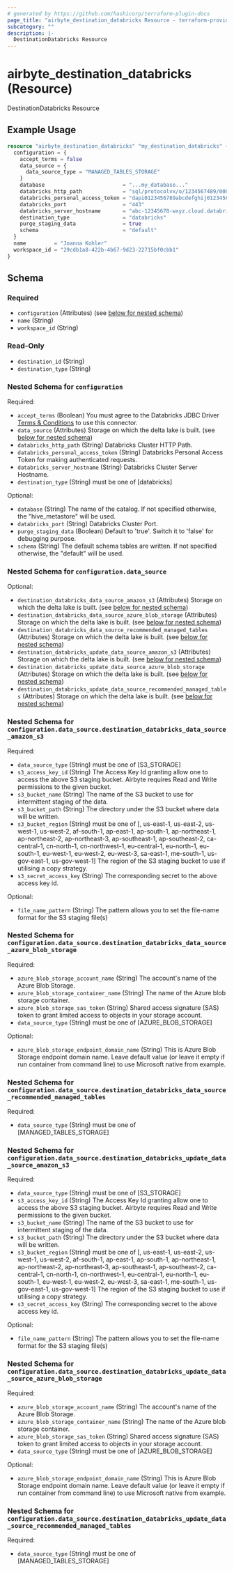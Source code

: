 ```yaml
---
# generated by https://github.com/hashicorp/terraform-plugin-docs
page_title: "airbyte_destination_databricks Resource - terraform-provider-airbyte"
subcategory: ""
description: |-
  DestinationDatabricks Resource
---
```


# airbyte_destination_databricks (Resource)

DestinationDatabricks Resource

## Example Usage

```terraform
resource "airbyte_destination_databricks" "my_destination_databricks" {
  configuration = {
    accept_terms = false
    data_source = {
      data_source_type = "MANAGED_TABLES_STORAGE"
    }
    database                         = "...my_database..."
    databricks_http_path             = "sql/protocolvx/o/1234567489/0000-1111111-abcd90"
    databricks_personal_access_token = "dapi0123456789abcdefghij0123456789AB"
    databricks_port                  = "443"
    databricks_server_hostname       = "abc-12345678-wxyz.cloud.databricks.com"
    destination_type                 = "databricks"
    purge_staging_data               = true
    schema                           = "default"
  }
  name         = "Joanna Kohler"
  workspace_id = "29cdb1a8-422b-4b67-9d23-22715bf0cbb1"
}
```

<!-- schema generated by tfplugindocs -->
## Schema

### Required

- `configuration` (Attributes) (see [below for nested schema](#nestedatt--configuration))
- `name` (String)
- `workspace_id` (String)

### Read-Only

- `destination_id` (String)
- `destination_type` (String)

<a id="nestedatt--configuration"></a>
### Nested Schema for `configuration`

Required:

- `accept_terms` (Boolean) You must agree to the Databricks JDBC Driver <a href="https://databricks.com/jdbc-odbc-driver-license">Terms & Conditions</a> to use this connector.
- `data_source` (Attributes) Storage on which the delta lake is built. (see [below for nested schema](#nestedatt--configuration--data_source))
- `databricks_http_path` (String) Databricks Cluster HTTP Path.
- `databricks_personal_access_token` (String) Databricks Personal Access Token for making authenticated requests.
- `databricks_server_hostname` (String) Databricks Cluster Server Hostname.
- `destination_type` (String) must be one of [databricks]

Optional:

- `database` (String) The name of the catalog. If not specified otherwise, the "hive_metastore" will be used.
- `databricks_port` (String) Databricks Cluster Port.
- `purge_staging_data` (Boolean) Default to 'true'. Switch it to 'false' for debugging purpose.
- `schema` (String) The default schema tables are written. If not specified otherwise, the "default" will be used.

<a id="nestedatt--configuration--data_source"></a>
### Nested Schema for `configuration.data_source`

Optional:

- `destination_databricks_data_source_amazon_s3` (Attributes) Storage on which the delta lake is built. (see [below for nested schema](#nestedatt--configuration--data_source--destination_databricks_data_source_amazon_s3))
- `destination_databricks_data_source_azure_blob_storage` (Attributes) Storage on which the delta lake is built. (see [below for nested schema](#nestedatt--configuration--data_source--destination_databricks_data_source_azure_blob_storage))
- `destination_databricks_data_source_recommended_managed_tables` (Attributes) Storage on which the delta lake is built. (see [below for nested schema](#nestedatt--configuration--data_source--destination_databricks_data_source_recommended_managed_tables))
- `destination_databricks_update_data_source_amazon_s3` (Attributes) Storage on which the delta lake is built. (see [below for nested schema](#nestedatt--configuration--data_source--destination_databricks_update_data_source_amazon_s3))
- `destination_databricks_update_data_source_azure_blob_storage` (Attributes) Storage on which the delta lake is built. (see [below for nested schema](#nestedatt--configuration--data_source--destination_databricks_update_data_source_azure_blob_storage))
- `destination_databricks_update_data_source_recommended_managed_tables` (Attributes) Storage on which the delta lake is built. (see [below for nested schema](#nestedatt--configuration--data_source--destination_databricks_update_data_source_recommended_managed_tables))

<a id="nestedatt--configuration--data_source--destination_databricks_data_source_amazon_s3"></a>
### Nested Schema for `configuration.data_source.destination_databricks_data_source_amazon_s3`

Required:

- `data_source_type` (String) must be one of [S3_STORAGE]
- `s3_access_key_id` (String) The Access Key Id granting allow one to access the above S3 staging bucket. Airbyte requires Read and Write permissions to the given bucket.
- `s3_bucket_name` (String) The name of the S3 bucket to use for intermittent staging of the data.
- `s3_bucket_path` (String) The directory under the S3 bucket where data will be written.
- `s3_bucket_region` (String) must be one of [, us-east-1, us-east-2, us-west-1, us-west-2, af-south-1, ap-east-1, ap-south-1, ap-northeast-1, ap-northeast-2, ap-northeast-3, ap-southeast-1, ap-southeast-2, ca-central-1, cn-north-1, cn-northwest-1, eu-central-1, eu-north-1, eu-south-1, eu-west-1, eu-west-2, eu-west-3, sa-east-1, me-south-1, us-gov-east-1, us-gov-west-1]
The region of the S3 staging bucket to use if utilising a copy strategy.
- `s3_secret_access_key` (String) The corresponding secret to the above access key id.

Optional:

- `file_name_pattern` (String) The pattern allows you to set the file-name format for the S3 staging file(s)


<a id="nestedatt--configuration--data_source--destination_databricks_data_source_azure_blob_storage"></a>
### Nested Schema for `configuration.data_source.destination_databricks_data_source_azure_blob_storage`

Required:

- `azure_blob_storage_account_name` (String) The account's name of the Azure Blob Storage.
- `azure_blob_storage_container_name` (String) The name of the Azure blob storage container.
- `azure_blob_storage_sas_token` (String) Shared access signature (SAS) token to grant limited access to objects in your storage account.
- `data_source_type` (String) must be one of [AZURE_BLOB_STORAGE]

Optional:

- `azure_blob_storage_endpoint_domain_name` (String) This is Azure Blob Storage endpoint domain name. Leave default value (or leave it empty if run container from command line) to use Microsoft native from example.


<a id="nestedatt--configuration--data_source--destination_databricks_data_source_recommended_managed_tables"></a>
### Nested Schema for `configuration.data_source.destination_databricks_data_source_recommended_managed_tables`

Required:

- `data_source_type` (String) must be one of [MANAGED_TABLES_STORAGE]


<a id="nestedatt--configuration--data_source--destination_databricks_update_data_source_amazon_s3"></a>
### Nested Schema for `configuration.data_source.destination_databricks_update_data_source_amazon_s3`

Required:

- `data_source_type` (String) must be one of [S3_STORAGE]
- `s3_access_key_id` (String) The Access Key Id granting allow one to access the above S3 staging bucket. Airbyte requires Read and Write permissions to the given bucket.
- `s3_bucket_name` (String) The name of the S3 bucket to use for intermittent staging of the data.
- `s3_bucket_path` (String) The directory under the S3 bucket where data will be written.
- `s3_bucket_region` (String) must be one of [, us-east-1, us-east-2, us-west-1, us-west-2, af-south-1, ap-east-1, ap-south-1, ap-northeast-1, ap-northeast-2, ap-northeast-3, ap-southeast-1, ap-southeast-2, ca-central-1, cn-north-1, cn-northwest-1, eu-central-1, eu-north-1, eu-south-1, eu-west-1, eu-west-2, eu-west-3, sa-east-1, me-south-1, us-gov-east-1, us-gov-west-1]
The region of the S3 staging bucket to use if utilising a copy strategy.
- `s3_secret_access_key` (String) The corresponding secret to the above access key id.

Optional:

- `file_name_pattern` (String) The pattern allows you to set the file-name format for the S3 staging file(s)


<a id="nestedatt--configuration--data_source--destination_databricks_update_data_source_azure_blob_storage"></a>
### Nested Schema for `configuration.data_source.destination_databricks_update_data_source_azure_blob_storage`

Required:

- `azure_blob_storage_account_name` (String) The account's name of the Azure Blob Storage.
- `azure_blob_storage_container_name` (String) The name of the Azure blob storage container.
- `azure_blob_storage_sas_token` (String) Shared access signature (SAS) token to grant limited access to objects in your storage account.
- `data_source_type` (String) must be one of [AZURE_BLOB_STORAGE]

Optional:

- `azure_blob_storage_endpoint_domain_name` (String) This is Azure Blob Storage endpoint domain name. Leave default value (or leave it empty if run container from command line) to use Microsoft native from example.


<a id="nestedatt--configuration--data_source--destination_databricks_update_data_source_recommended_managed_tables"></a>
### Nested Schema for `configuration.data_source.destination_databricks_update_data_source_recommended_managed_tables`

Required:

- `data_source_type` (String) must be one of [MANAGED_TABLES_STORAGE]


